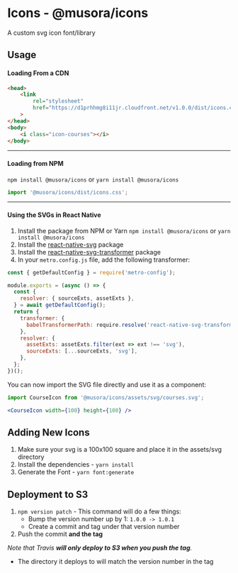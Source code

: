 # Icons - @musora/icons
A custom svg icon font/library

## Usage

#### Loading From a CDN

```html
<head>
    <link 
        rel="stylesheet" 
        href="https://d1prhhmg8i11jr.cloudfront.net/v1.0.0/dist/icons.css"
    >
</head>
<body>
    <i class="icon-courses"></i>
</body>
```

<hr>

#### Loading from NPM

`npm install @musora/icons`
or
`yarn install @musora/icons`

```javascript
import '@musora/icons/dist/icons.css';
```

<hr>

#### Using the SVGs in React Native

1. Install the package from NPM or Yarn `npm install @musora/icons` or `yarn install @musora/icons`
2. Install the [react-native-svg](https://github.com/react-native-community/react-native-svg) package
3. Install the [react-native-svg-transformer](https://github.com/kristerkari/react-native-svg-transformer) package
4. In your `metro.config.js` file, add the following transformer:
```javascript
const { getDefaultConfig } = require('metro-config');

module.exports = (async () => {
  const {
    resolver: { sourceExts, assetExts },
  } = await getDefaultConfig();
  return {
    transformer: {
      babelTransformerPath: require.resolve('react-native-svg-transformer'),
    },
    resolver: {
      assetExts: assetExts.filter(ext => ext !== 'svg'),
      sourceExts: [...sourceExts, 'svg'],
    },
  };
})();
```

You can now import the SVG file directly and use it as a component:
```jsx harmony
import CourseIcon from '@musora/icons/assets/svg/courses.svg';

<CourseIcon width={100} height={100} />
```

## Adding New Icons

1. Make sure your svg is a 100x100 square and place it in the assets/svg directory
2. Install the dependencies - `yarn install`
3. Generate the Font - `yarn font:generate`

## Deployment to S3

1. `npm version patch` - This command will do a few things:
    - Bump the version number up by 1: `1.0.0 -> 1.0.1`
    - Create a commit and tag under that version number
2. Push the commit **and the tag**

_Note that Travis **will only deploy to S3 when you push the tag**._
- The directory it deploys to will match the version number in the tag
